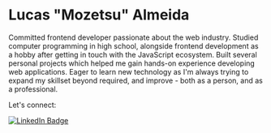 # Lucas "Mozetsu" Almeida

Committed frontend developer passionate about the web industry. Studied computer programming in high school,
alongside frontend development as a hobby after getting in touch with the JavaScript ecosystem. Built several
personal projects which helped me gain hands-on experience developing web applications. Eager to learn new
technology as I'm always trying to expand my skillset beyond required, and improve - both as a person, and as a
professional.

Let's connect: 

[![LinkedIn Badge](https://img.shields.io/badge/Mozetsu-424a53?style=flat-square&labelColor=424a53&logo=linkedin&logoColor=white&link=https://www.linkedin.com/in/mozetsu)](https://www.linkedin.com/in/mozetsu/)
